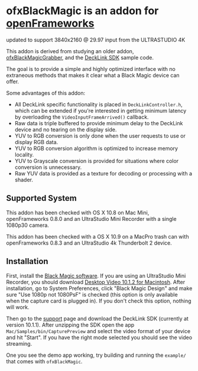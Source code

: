 # ofxBlackMagic is an addon for [openFrameworks](http://openframeworks.cc/)

updated to support 3840x2160 @ 29.97 input from the ULTRASTUDIO 4K


This addon is derived from studying an older addon, [ofxBlackMagicGrabber](https://github.com/arturoc/ofxBlackmagicGrabber), and the [DeckLink SDK](http://www.blackmagicdesign.com/support/sdks) sample code.

The goal is to provide a simple and highly optimized interface with no extraneous methods that makes it clear what a Black Magic device can offer.

Some advantages of this addon:

* All DeckLink specific functionality is placed in `DeckLinkController.h`, which can be extended if you're interested in getting minimum latency by overloading the `VideoInputFrameArrived()` callback.
* Raw data is triple buffered to provide minimum delay to the DeckLink device and no tearing on the display side.
* YUV to RGB conversion is only done when the user requests to use or display RGB data.
* YUV to RGB conversion algorithm is optimized to increase memory locality.
* YUV to Grayscale conversion is provided for situations where color conversion is unnecessary.
* Raw YUV data is provided as a texture for decoding or processing with a shader.

## Supported System

This addon has been checked with OS X 10.8 on Mac Mini, openFrameworks 0.8.0 and an UltraStudio Mini Recorder with a single 1080p30 camera.

This addon has been checked with a OS X 10.9 on a MacPro trash can with openFrameworks 0.8.3 and an UltraStudio 4k Thunderbolt 2 device. 

## Installation

First, install the [Black Magic software](http://www.blackmagicdesign.com/support). If you are using an UltraStudio Mini Recorder, you should download [Desktop Video 10.1.2 for Macintosh](http://www.blackmagicdesign.com/support/detail?sid=3958&pid=31781&leg=false&os=mac). After installation, go to System Preferences, click "Black Magic Design" and make sure "Use 1080p not 1080PsF" is checked (this option is only available when the capture card is plugged in). If you don't check this option, nothing will work.

Then go to the [support](http://www.blackmagicdesign.com/support/sdks) page and download the DeckLink SDK (currently at version 10.1.1). After unzipping the SDK open the app `Mac/Samples/bin/CapturePreview` and select the video format of your device and hit "Start". If you have the right mode selected you should see the video streaming.

One you see the demo app working, try building and running the `example/` that comes with `ofxBlackMagic`.
